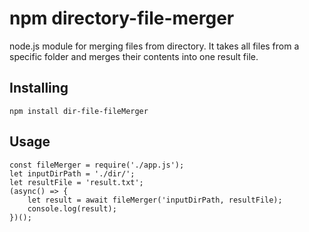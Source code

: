 # npm directory-file-merger
node.js module for merging files from directory.
It takes all files from a specific folder and merges their contents into one result file. 

## Installing
```
npm install dir-file-fileMerger
```
## Usage
```
const fileMerger = require('./app.js');
let inputDirPath = './dir/';
let resultFile = 'result.txt';
(async() => {
    let result = await fileMerger('inputDirPath, resultFile);
    console.log(result);
})();
```